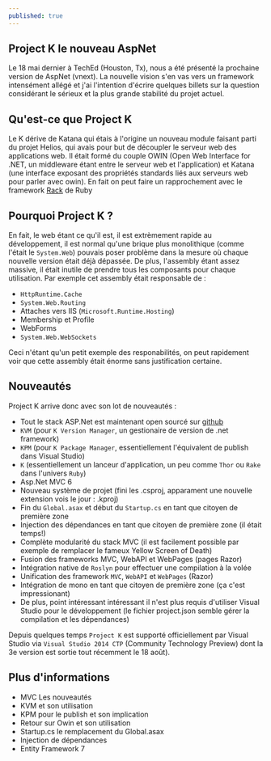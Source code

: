 ```yaml
---
published: true
---
```


## Project K le nouveau AspNet

Le 18 mai dernier à TechEd (Houston, Tx), nous a été présenté la prochaine version de AspNet (vnext). La nouvelle vision s'en vas vers un framework intensément allégé et j'ai l'intention d'écrire quelques billets sur la question considérant le sérieux et la plus grande stabilité du projet actuel.

## Qu'est-ce que Project K

Le K dérive de Katana qui étais à l'origine un nouveau module faisant parti du projet Helios, qui avais pour but de découpler le serveur web des applications web. Il était formé du couple OWIN (Open Web Interface for .NET, un middleware étant entre le serveur web et l'application) et Katana (une interface exposant des propriétés standards liés aux serveurs web pour parler avec owin). En fait on peut faire un rapprochement avec le framework [Rack](http://rack.github.io/) de Ruby

## Pourquoi Project K ?

En fait, le web étant ce qu'il est, il est extrèmement rapide au développement, il est normal qu'une brique plus monolithique (comme l'était le `System.Web`) pouvais poser problème dans la mesure où chaque nouvelle version était déjà dépassée. De plus, l'assembly étant assez massive, il était inutile de prendre tous les composants pour chaque utilisation. Par exemple cet assembly était responsable de :

- `HttpRuntime.Cache`
- `System.Web.Routing`
- Attaches vers IIS (`Microsoft.Runtime.Hosting`)
- Membership et Profile
- WebForms
- `System.Web.WebSockets`

Ceci n'étant qu'un petit exemple des responabilités, on peut rapidement voir que cette assembly était énorme sans justification certaine.

## Nouveautés

Project K arrive donc avec son lot de nouveautés :

- Tout le stack ASP.Net est maintenant open sourcé sur [github](https://github.com/aspnet)
- `KVM` (pour `K Version Manager`, un gestionaire de version de .net framework)
- `KPM` (pour `K Package Manager`, essentiellement l'équivalent de publish dans Visual Studio)
- `K` (essentiellement un lanceur d'application, un peu comme `Thor` ou `Rake` dans l'univers `Ruby`)
- Asp.Net MVC 6
- Nouveau système de projet (fini les .csproj, apparament une nouvelle extension vois le jour : .kproj)
- Fin du `Global.asax` et début du `Startup.cs` en tant que citoyen de première zone
- Injection des dépendances en tant que citoyen de première zone (il était temps!)
- Complète modularité du stack MVC (il est facilement possible par exemple de remplacer le fameux Yellow Screen of Death)
- Fusion des frameworks MVC, WebAPI et WebPages (pages Razor)
- Intégration native de `Roslyn` pour effectuer une compilation à la volée
- Unification des framework `MVC`, `WebAPI` et `WebPages` (Razor)
- Intégration de mono en tant que citoyen de première zone (ça c'est impressionant)
- De plus, point intéressant intéressant il n'est plus requis d'utiliser Visual Studio pour le développement (le fichier project.json semble gérer la compilation et les dépendances)

Depuis quelques temps `Project K` est supporté officiellement par Visual Studio via `Visual Studio 2014 CTP` (Community Technology Preview) dont la 3e version est sortie tout récemment le 18 août).

## Plus d'informations

- MVC Les nouveautés
- KVM et son utilisation
- KPM pour le publish et son implication
- Retour sur Owin et son utilisation
- Startup.cs le remplacement du Global.asax
- Injection de dépendances
- Entity Framework 7